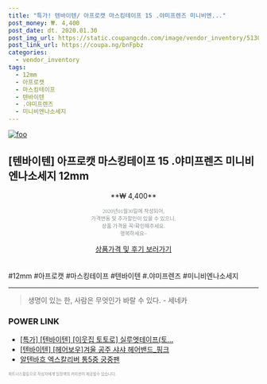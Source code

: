 ```yaml
--- 
title: "특가! 텐바이텐/ 아프로캣 마스킹테이프 15 .야미프렌즈 미니비엔..." 
post_money: ₩. 4,400 
post_date: dt. 2020.01.30 
post_img_url: https://static.coupangcdn.com/image/vendor_inventory/5130/2f7df764487d2e8e16b977f62204b682667de3f2ba726dbca3a715ecd127.jpg 
post_link_url: https://coupa.ng/bnFpbz 
categories: 
  - vendor_inventory 
tags: 
  - 12mm 
  - 아프로캣 
  - 마스킹테이프 
  - 텐바이텐 
  - .야미프렌즈 
  - 미니비엔나소세지 
--- 
```

[![foo](https://static.coupangcdn.com/image/vendor_inventory/5130/2f7df764487d2e8e16b977f62204b682667de3f2ba726dbca3a715ecd127.jpg)](https://coupa.ng/bnFpbz) 

## [텐바이텐] 아프로캣 마스킹테이프 15 .야미프렌즈 미니비엔나소세지 12mm 
<p style="text-align: center;">**₩ 4,400**</p> 
<p style="text-align: center;"><span style="color: #898c8f; font-family: Georgia,Times,serif; font-size: 0.75em;">2020년01월30일에 작성되어, <br>가격변동 및 추가할인이 있을 수 있으니,<br> 상품 가격을 꼭!확인해주세요.<br>행복하세요~</span> 
</p>	 
<div markdown="0" style="text-align: center;"><a href="https://coupa.ng/bnFpbz" class="btn btn--success">상품가격 및 후기 보러가기</a></div> 
<br><br> 
  #12mm #아프로캣 #마스킹테이프 #텐바이텐 #.야미프렌즈 #미니비엔나소세지 
<hr> 

> 생명이 있는 한, 사람은 무엇인가 바랄 수 있다. - 세네카 


### POWER LINK

* <a href="https://blog.naver.com/an0733/221790249325" target="_blank">[특가] [텐바이텐] [이웃집 토토로] 실루엣테이프(토...</a>
* <a href="https://blog.naver.com/an0733/221784816694" target="_blank">[텐바이텐] [헤어보우]겨울 공주 샤샤 헤어밴드_핑크</a>
* <a href="https://blog.naver.com/fasyy4321/221785827993" target="_blank">알텐바흐 엑스칼리버 통5중 궁중팬</a>

<span style="color: #898c8f; font-family: Georgia,Times,serif; font-size: 0.55em;">파트너스활동으로 작성자에게 일정액의 커미션이 제공될수 있습니다.</span> 
